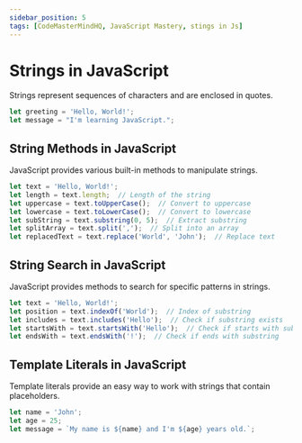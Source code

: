 ```yaml
---
sidebar_position: 5
tags: [CodeMasterMindHQ, JavaScript Mastery, stings in Js]
---
```


# Strings in JavaScript

Strings represent sequences of characters and are enclosed in quotes.

```js
let greeting = 'Hello, World!';
let message = "I'm learning JavaScript.";
```

## String Methods in JavaScript

JavaScript provides various built-in methods to manipulate strings.

```js
let text = 'Hello, World!';
let length = text.length;  // Length of the string
let uppercase = text.toUpperCase();  // Convert to uppercase
let lowercase = text.toLowerCase();  // Convert to lowercase
let subString = text.substring(0, 5);  // Extract substring
let splitArray = text.split(',');  // Split into an array
let replacedText = text.replace('World', 'John');  // Replace text
```

## String Search in JavaScript

JavaScript provides methods to search for specific patterns in strings.

```js
let text = 'Hello, World!';
let position = text.indexOf('World');  // Index of substring
let includes = text.includes('Hello');  // Check if substring exists
let startsWith = text.startsWith('Hello');  // Check if starts with substring
let endsWith = text.endsWith('!');  // Check if ends with substring
```

## Template Literals in JavaScript

Template literals provide an easy way to work with strings that contain placeholders.

```js
let name = 'John';
let age = 25;
let message = `My name is ${name} and I'm ${age} years old.`;
```
